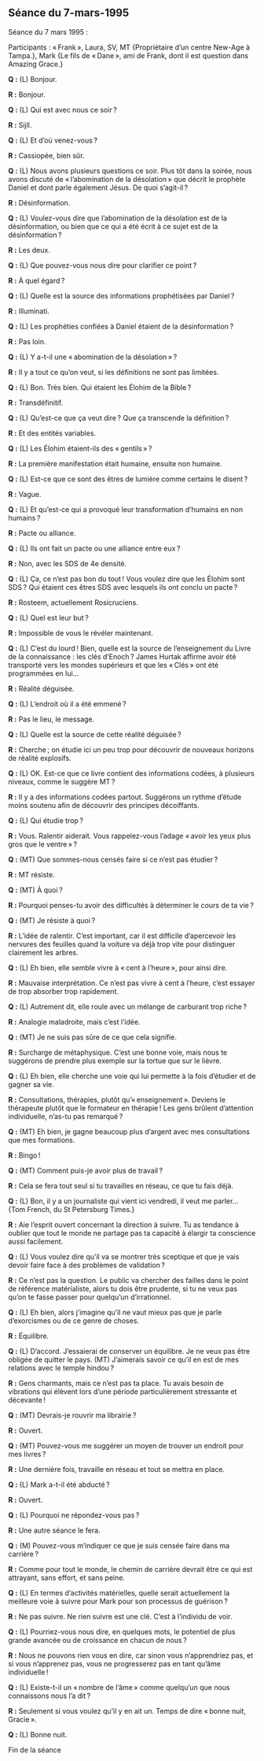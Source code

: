 ## Séance du 7-mars-1995

Séance du 7 mars 1995 :

Participants : « Frank », Laura, SV, MT {Propriétaire d’un centre New-Age à Tampa.}, Mark {Le fils de « Dane », ami de Frank, dont il est question dans Amazing Grace.}

 
**Q :** (L) Bonjour.

**R :** Bonjour.

**Q :** (L) Qui est avec nous ce soir ?

**R :** Sijll.

**Q :** (L) Et d’où venez-vous ?

**R :** Cassiopée, bien sûr.

**Q :** (L) Nous avons plusieurs questions ce soir. Plus tôt dans la soirée, nous avons discuté de « l’abomination de la désolation » que décrit le prophète Daniel et dont parle également Jésus. De quoi s’agit-il ?

**R :** Désinformation.

**Q :** (L) Voulez-vous dire que l’abomination de la désolation est de la désinformation, ou bien que ce qui a été écrit à ce sujet est de la désinformation ?

**R :** Les deux.

**Q :** (L) Que pouvez-vous nous dire pour clarifier ce point ?

**R :** À quel égard ?

**Q :** (L) Quelle est la source des informations prophétisées par Daniel ?

**R :** Illuminati.

**Q :** (L) Les prophéties confiées à Daniel étaient de la désinformation ?

**R :** Pas loin.

**Q :** (L) Y a-t-il une « abomination de la désolation » ?

**R :** Il y a tout ce qu’on veut, si les définitions ne sont pas limitées.

**Q :** (L) Bon. Très bien. Qui étaient les Élohim de la Bible ?

**R :** Transdéfinitif.

**Q :** (L) Qu’est-ce que ça veut dire ? Que ça transcende la définition ?

**R :** Et des entités variables.

**Q :** (L) Les Élohim étaient-ils des « gentils » ?

**R :** La première manifestation était humaine, ensuite non humaine.

**Q :** (L) Est-ce que ce sont des êtres de lumière comme certains le disent ?

**R :** Vague.

**Q :** (L) Et qu’est-ce qui a provoqué leur transformation d’humains en non humains ?

**R :** Pacte ou alliance.

**Q :** (L) Ils ont fait un pacte ou une alliance entre eux ?

**R :** Non, avec les SDS de 4e densité.

**Q :** (L) Ça, ce n’est pas bon du tout ! Vous voulez dire que les Élohim sont SDS ? Qui étaient ces êtres SDS avec lesquels ils ont conclu un pacte ?

**R :** Rosteem, actuellement Rosicruciens.

**Q :** (L) Quel est leur but ?

**R :** Impossible de vous le révéler maintenant.

**Q :** (L) C’est du lourd ! Bien, quelle est la source de l’enseignement du Livre de la connaissance : les clés d’Enoch ? James Hurtak affirme avoir été transporté vers les mondes supérieurs et que les « Clés » ont été programmées en lui…

**R :** Réalité déguisée.

**Q :** (L) L’endroit où il a été emmené ?

**R :** Pas le lieu, le message.

**Q :** (L) Quelle est la source de cette réalité déguisée ?

**R :** Cherche ; on étudie ici un peu trop pour découvrir de nouveaux horizons de réalité explosifs.

**Q :** (L) OK. Est-ce que ce livre contient des informations codées, à plusieurs niveaux, comme le suggère MT ?

**R :** Il y a des informations codées partout. Suggérons un rythme d’étude moins soutenu afin de découvrir des principes décoiffants.

**Q :** (L) Qui étudie trop ?

**R :** Vous. Ralentir aiderait. Vous rappelez-vous l’adage « avoir les yeux plus gros que le ventre » ?

**Q :** (MT) Que sommes-nous censés faire si ce n’est pas étudier ?

**R :** MT résiste.

**Q :** (MT) À quoi ?

**R :** Pourquoi penses-tu avoir des difficultés à déterminer le cours de ta vie ?

**Q :** (MT) Je résiste à quoi ?

**R :** L’idée de ralentir. C’est important, car il est difficile d’apercevoir les nervures des feuilles quand la voiture va déjà trop vite pour distinguer clairement les arbres.

**Q :** (L) Eh bien, elle semble vivre à « cent à l’heure », pour ainsi dire.

**R :** Mauvaise interprétation. Ce n’est pas vivre à cent à l’heure, c’est essayer de trop absorber trop rapidement.

**Q :** (L) Autrement dit, elle roule avec un mélange de carburant trop riche ?

**R :** Analogie maladroite, mais c’est l’idée.

**Q :** (MT) Je ne suis pas sûre de ce que cela signifie.

**R :** Surcharge de métaphysique. C’est une bonne voie, mais nous te suggérons de prendre plus exemple sur la tortue que sur le lièvre.

**Q :** (L) Eh bien, elle cherche une voie qui lui permette à la fois d’étudier et de gagner sa vie.

**R :** Consultations, thérapies, plutôt qu’« enseignement ». Deviens le thérapeute plutôt que le formateur en thérapie ! Les gens brûlent d’attention individuelle, n’as-tu pas remarqué ?

**Q :** (MT) Eh bien, je gagne beaucoup plus d’argent avec mes consultations que mes formations.

**R :** Bingo !

**Q :** (MT) Comment puis-je avoir plus de travail ?

**R :** Cela se fera tout seul si tu travailles en réseau, ce que tu fais déjà.

**Q :** (L) Bon, il y a un journaliste qui vient ici vendredi, il veut me parler… {Tom French, du St Petersburg Times.}

**R :** Aie l’esprit ouvert concernant la direction à suivre. Tu as tendance à oublier que tout le monde ne partage pas ta capacité à élargir ta conscience aussi facilement.

**Q :** (L) Vous voulez dire qu’il va se montrer très sceptique et que je vais devoir faire face à des problèmes de validation ?

**R :** Ce n’est pas la question. Le public va chercher des failles dans le point de référence matérialiste, alors tu dois être prudente, si tu ne veux pas qu’on te fasse passer pour quelqu’un d’irrationnel.

**Q :** (L) Eh bien, alors j’imagine qu’il ne vaut mieux pas que je parle d’exorcismes ou de ce genre de choses.

**R :** Équilibre.

**Q :** (L) D’accord. J’essaierai de conserver un équilibre. Je ne veux pas être obligée de quitter le pays. (MT) J’aimerais savoir ce qu’il en est de mes relations avec le temple hindou ?

**R :** Gens charmants, mais ce n’est pas ta place. Tu avais besoin de vibrations qui élèvent lors d’une période particulièrement stressante et décevante !

**Q :** (MT) Devrais-je rouvrir ma librairie ?

**R :** Ouvert.

**Q :** (MT) Pouvez-vous me suggérer un moyen de trouver un endroit pour mes livres ?

**R :** Une dernière fois, travaille en réseau et tout se mettra en place.

**Q :** (L) Mark a-t-il été abducté ?

**R :** Ouvert.

**Q :** (L) Pourquoi ne répondez-vous pas ?

**R :** Une autre séance le fera.

**Q :** (M) Pouvez-vous m’indiquer ce que je suis censée faire dans ma carrière ?

**R :** Comme pour tout le monde, le chemin de carrière devrait être ce qui est attrayant, sans effort, et sans peine.

**Q :** (L) En termes d’activités matérielles, quelle serait actuellement la meilleure voie à suivre pour Mark pour son processus de guérison ?

**R :** Ne pas suivre. Ne rien suivre est une clé. C’est à l’individu de voir.

**Q :** (L) Pourriez-vous nous dire, en quelques mots, le potentiel de plus grande avancée ou de croissance en chacun de nous ?

**R :** Nous ne pouvons rien vous en dire, car sinon vous n’apprendriez pas, et si vous n’apprenez pas, vous ne progresserez pas en tant qu’âme individuelle !

**Q :** (L) Existe-t-il un « nombre de l’âme » comme quelqu’un que nous connaissons nous l’a dit ?

**R :** Seulement si vous voulez qu’il y en ait un. Temps de dire « bonne nuit, Gracie ».

**Q :** (L) Bonne nuit.

Fin de la séance